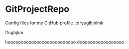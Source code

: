 # GitProjectRepo
Config files for my GitHub profile.
tdryugihjnlmk

tfughjkm

hoooooooooooooooooooooooooo
dooooooooooooooooo

